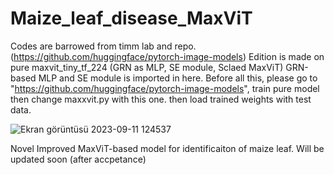 # Maize_leaf_disease_MaxViT

Codes are barrowed from timm lab and repo. (https://github.com/huggingface/pytorch-image-models)
Edition is made on pure maxvit_tiny_tf_224 (GRN as MLP, SE module, Sclaed MaxViT)
GRN-based MLP and SE module is imported in here.
Before all this, please go to "https://github.com/huggingface/pytorch-image-models", 
train pure model then change maxxvit.py with this one.
then load trained weights with test data.

![Ekran görüntüsü 2023-09-11 124537](https://github.com/ishakpacal/Maize_leaf_disease_MaxViT/assets/58702074/31817a2e-045c-4b04-a48a-19c1fe54bf77)


Novel Improved MaxViT-based model for identificaiton of maize leaf.
Will be updated soon (after accpetance)
